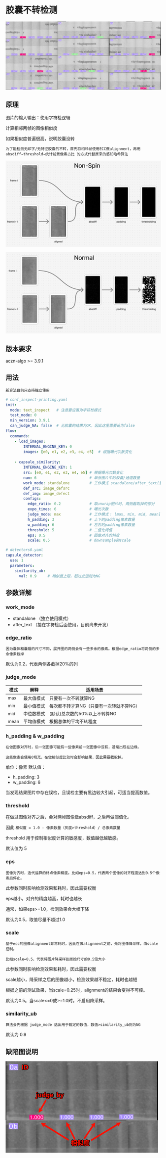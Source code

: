 # 胶囊不转检测

![demo](cim-non-spin-detection/capsule-non-spin.png)

## 原理

图片的输入输出：使用字符检逻辑

计算相邻两帧的图像相似度

如果相似度普遍很高，说明胶囊没转

```{新版本算法}
为了能检测无印字/无特征胶囊的不转，首先将相邻帧使用ECC做alignment，再用 absdiff→threshold→统计前景像素占比 的方式代替原来的感知哈希算法
```

![principle-non-spin](cim-non-spin-detection/principle-non-spin.png)

![principle-normal](cim-non-spin-detection/principle-normal.png)

## 版本要求

aczn-algo >= 3.9.1

## 用法

```{important}
新算法目前只支持独立使用
```

```yaml
# conf_inspect-printing.yaml
init:
  mode: text_inspect   # 注意要设置为字符检模式
  test_mode: 0
  min_version: 3.9.1
  can_judge_NA: false  # 无胶囊的结果为OK，因此这里需要设为false
flow:
  commands:
    - load_images:
        INTERNAL_ENGINE_KEY: 0
        images: [e0, e1, e2, e3, e4, e5]  # 根据曝光次数变化

    - capsule_similarity:        
        INTERNAL_ENGINE_KEY: 1
        src: [e0, e1, e2, e3, e4, e5] # 根据曝光次数变化
        num: 6                        # 单张图片中的胶囊/通道数量
        work_mode: standalone         # 工作模式 standalone/after_text(暂时不支持)     
        def_src: image_defsrc
        def_img: image_defect
        configs:
          edge_ratio: 0.2             # 取unwrap图片时，两侧截取掉的部分
          expo_times: 6               # 曝光次数
          judge_mode: max             # 工作模式： [max, min, mid, mean]
          h_padding: 3                # 上下的padding像素数量
          w_padding: 6                # 左右的padding像素数量
          threshold: 5                # 二值化阈值
          eps: 0.5                    # 图像对齐的精度
          scale: 0.5                  # downsample的scale
```

```yaml
# detectors0.yaml
capsule_detector:
  use: 1
  parameters:
    similarity_ub:
      val: 0.9     # 相似度上限，超过此值则为NG
```

## 参数详解

### work_mode
- standalone （独立使用模式）
- after_text （接在字符检后面使用，目前尚未开发）

### edge_ratio

```{note}
因为囊体和囊帽的尺寸不同，展开图的两侧会有一些多余的像素。根据edge_ratio将两侧的多余像素截掉
```

默认为0.2，代表两侧各截掉20%的列

### judge_mode

| 模式 | 解释 | 适用场景 |
| --- | --- | --- |
| max | 最大值模式 | 只要有一次不转就算NG |
| min | 最小值模式 | 每次都不转才算NG（只要有一次转就不算NG） |
| mid | 中位数模式 | (默认)总次数的50%以上不转算NG |
| mean | 平均值模式 | 根据总体的平均不转程度 |

### h_padding & w_padding

```{note}
在做图像对齐时，后一张图像可能有一些像素前一张图像中没有，通常出现在边缘。

这些像素会使用0填充，在做相似度比较时会影响结果，因此需要截取掉。
```

单位：像素
默认值：
- h_padding: 3
- w_padding: 6

当发现结果图片中存在误检，且误检主要有黑边较大引起，可适当提高数值。

### threshold

在做过图像对齐之后，会对两帧图像做absdiff，之后再做阈值化。

因此 `相似度 = 1.0 - 像素数量（灰度>threshold）/ 总像素数量`

threshold 用于控制相似度计算的敏感度，数值越低越敏感。

默认值为 5

### eps
```{note}
图像对齐时，迭代运算的终点像素精度。比如eps=0.5，代表两个图像的对齐程度达到0.5个像素后停止。
```

此参数同时影响检测效果和耗时，因此需要权衡

eps越小，对齐的精度越高，耗时也越长

通常，如果eps>=1.0，检测效果会大幅下降

默认为0.5，取值尽量不超过1.0

### scale
```{note}
基于ecc的图像alignment非常耗时，因此在做alignment之前，先将图像降采样，由scale控制。

比如scale=0.5，代表将图片降采样到原始尺寸的0.5倍大小
```

此参数同时影响检测效果和耗时，因此需要权衡

scale越小，降采样之后的图像越小，检测效果越不稳定，耗时也越短

根据之前的测试效果，当scale=0.25时，alignment的结果会变得不可控。

默认为0.5。当scale<=0或>=1.0时，不启用降采样。

### similarity_ub
```{note}
算法会先根据 judge_mode 选出用于裁定的数值，数值>similarity_ub则为NG
```

默认为 0.9

## 缺陷图说明

![def-img-instruction](cim-non-spin-detection/defect-image-instruction.png)
